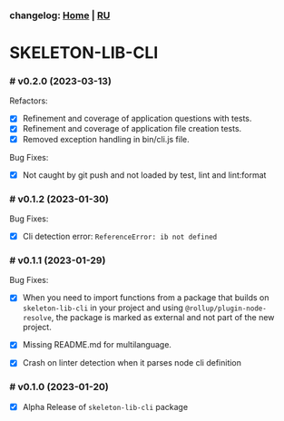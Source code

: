 ### changelog: [Home](./../README.md) | [RU](./CHANGELOG-RU.md)

# SKELETON-LIB-CLI

### # v0.2.0 (2023-03-13)

Refactors:

- [x] Refinement and coverage of application questions with tests.
- [x] Refinement and coverage of application file creation tests.
- [x] Removed exception handling in bin/cli.js file.

Bug Fixes:

- [x] Not caught by git push and not loaded by test, lint and lint:format

### # v0.1.2 (2023-01-30)

Bug Fixes:

- [x] Cli detection error: `ReferenceError: ib not defined`

### # v0.1.1 (2023-01-29)

Bug Fixes:

- [x] When you need to import functions from a package that builds on `skeleton-lib-cli` in your project and using `@rollup/plugin-node-resolve`, the package is marked as external and not part of the new project.

- [x] Missing README.md for multilanguage.

- [x] Crash on linter detection when it parses node cli definition

### # v0.1.0 (2023-01-20)

- [x] Alpha Release of `skeleton-lib-cli` package

